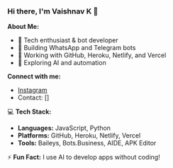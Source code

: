 ### Hi there, I'm Vaishnav K 👋  

**About Me:**  
- 🔹 Tech enthusiast & bot developer  
- 🔹 Building WhatsApp and Telegram bots  
- 🔹 Working with GitHub, Heroku, Netlify, and Vercel  
- 🔹 Exploring AI and automation  


 **Connect with me:**  
- [Instagram](https://instagram.com/_vaishhhnav_)  
- Contact: []  

💻 **Tech Stack:**  
- **Languages:** JavaScript, Python  
- **Platforms:** GitHub, Heroku, Netlify, Vercel  
- **Tools:** Baileys, Bots.Business, AIDE, APK Editor  

⚡ **Fun Fact:** I use AI to develop apps without coding! 
